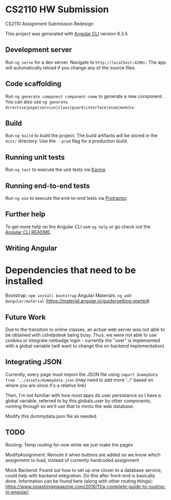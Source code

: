 # CS2110 HW Submission
CS2110 Assignment Submission Redesign

This project was generated with [Angular CLI](https://github.com/angular/angular-cli) version 8.3.5.

## Development server

Run `ng serve` for a dev server. Navigate to `http://localhost:4200/`. The app will automatically reload if you change any of the source files.

## Code scaffolding

Run `ng generate component component-name` to generate a new component. You can also use `ng generate directive|pipe|service|class|guard|interface|enum|module`.

## Build

Run `ng build` to build the project. The build artifacts will be stored in the `dist/` directory. Use the `--prod` flag for a production build.

## Running unit tests

Run `ng test` to execute the unit tests via [Karma](https://karma-runner.github.io).

## Running end-to-end tests

Run `ng e2e` to execute the end-to-end tests via [Protractor](http://www.protractortest.org/).

## Further help

To get more help on the Angular CLI use `ng help` or go check out the [Angular CLI README](https://github.com/angular/angular-cli/blob/master/README.md).

## Writing Angular
# Dependencies that need to be installed
Bootstrap: `npm install bootstrap`
Angular Materials: `ng add @angular/material` (https://material.angular.io/guide/getting-started) 

## Future Work
Due to the transition to online classes, an actual web server was not able to be obtained with cshelpdesk being busy. Thus, we were not able to use cookies or integrate netbadge login - currently the "user" is implemented with a global variable (will want to change this on backend implementation)

## Integrating JSON
Currently, every page must import the JSON file using `import DummyData from '../assets/dummydata.json` (may need to add more '../' based on where you are since it's a relative link)

Then, I'm not familiar with how most apps do user persistance so I have a global variable, referred to by this.globals.user by other components, running through so we'll use that to mimic the web database. 

Modify this dummydata.json file as needed.

## TODO
Routing: Temp routing for now while we just make the pages

ModifyAssignment: Reroute it when buttons are added so we know which assignment to load, instead of currently hardcoded assignment

Mock Backend: Found out how to set up one closer to a database service, could help with backend integration. Do this after front-end is basically done. Information can be found here (along with other routing things): https://www.smashingmagazine.com/2018/11/a-complete-guide-to-routing-in-angular/